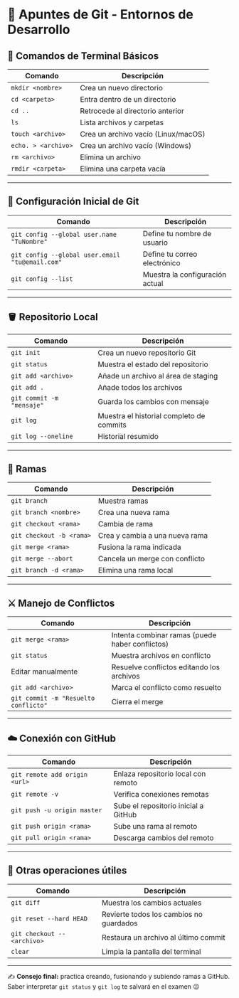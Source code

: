 # 📘 Apuntes de Git - Entornos de Desarrollo

## 🧭 Comandos de Terminal Básicos
| Comando | Descripción |
|----------|--------------|
| `mkdir <nombre>` | Crea un nuevo directorio |
| `cd <carpeta>` | Entra dentro de un directorio |
| `cd ..` | Retrocede al directorio anterior |
| `ls` | Lista archivos y carpetas |
| `touch <archivo>` | Crea un archivo vacío (Linux/macOS) |
| `echo. > <archivo>` | Crea un archivo vacío (Windows) |
| `rm <archivo>` | Elimina un archivo |
| `rmdir <carpeta>` | Elimina una carpeta vacía |

---

## 🧩 Configuración Inicial de Git
| Comando | Descripción |
|----------|--------------|
| `git config --global user.name "TuNombre"` | Define tu nombre de usuario |
| `git config --global user.email "tu@email.com"` | Define tu correo electrónico |
| `git config --list` | Muestra la configuración actual |

---

## 🪣 Repositorio Local
| Comando | Descripción |
|----------|--------------|
| `git init` | Crea un nuevo repositorio Git |
| `git status` | Muestra el estado del repositorio |
| `git add <archivo>` | Añade un archivo al área de staging |
| `git add .` | Añade todos los archivos |
| `git commit -m "mensaje"` | Guarda los cambios con mensaje |
| `git log` | Muestra el historial completo de commits |
| `git log --oneline` | Historial resumido |

---

## 🌿 Ramas
| Comando | Descripción |
|----------|--------------|
| `git branch` | Muestra ramas |
| `git branch <nombre>` | Crea una nueva rama |
| `git checkout <rama>` | Cambia de rama |
| `git checkout -b <rama>` | Crea y cambia a una nueva rama |
| `git merge <rama>` | Fusiona la rama indicada |
| `git merge --abort` | Cancela un merge con conflicto |
| `git branch -d <rama>` | Elimina una rama local |

---

## ⚔️ Manejo de Conflictos
| Comando | Descripción |
|----------|--------------|
| `git merge <rama>` | Intenta combinar ramas (puede haber conflictos) |
| `git status` | Muestra archivos en conflicto |
| Editar manualmente | Resuelve conflictos editando los archivos |
| `git add <archivo>` | Marca el conflicto como resuelto |
| `git commit -m "Resuelto conflicto"` | Cierra el merge |

---

## ☁️ Conexión con GitHub
| Comando | Descripción |
|----------|--------------|
| `git remote add origin <url>` | Enlaza repositorio local con remoto |
| `git remote -v` | Verifica conexiones remotas |
| `git push -u origin master` | Sube el repositorio inicial a GitHub |
| `git push origin <rama>` | Sube una rama al remoto |
| `git pull origin <rama>` | Descarga cambios del remoto |

---

## 🔄 Otras operaciones útiles
| Comando | Descripción |
|----------|--------------|
| `git diff` | Muestra los cambios actuales |
| `git reset --hard HEAD` | Revierte todos los cambios no guardados |
| `git checkout -- <archivo>` | Restaura un archivo al último commit |
| `clear` | Limpia la pantalla del terminal |

---

✍️ **Consejo final:** practica creando, fusionando y subiendo ramas a GitHub. Saber interpretar `git status` y `git log` te salvará en el examen 😉
